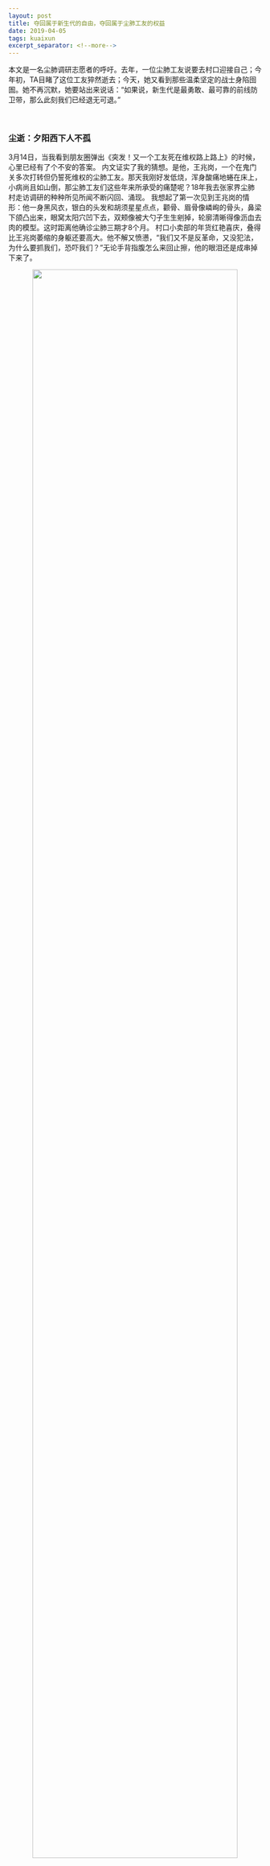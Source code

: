```yaml
---
layout: post
title: 夺回属于新生代的自由，夺回属于尘肺工友的权益
date: 2019-04-05
tags: kuaixun
excerpt_separator: <!--more-->
---
```


本文是一名尘肺调研志愿者的呼吁。去年，一位尘肺工友说要去村口迎接自己；今年初，TA目睹了这位工友猝然逝去；今天，她又看到那些温柔坚定的战士身陷囹圄。她不再沉默，她要站出来说话：“如果说，新生代是最勇敢、最可靠的前线防卫带，那么此刻我们已经退无可退。”

<br>
<h3>尘逝：夕阳西下人不孤</h3>

3月14日，当我看到朋友圈弹出《突发！又一个工友死在维权路上路上》的时候，心里已经有了个不安的答案。
内文证实了我的猜想。是他，王兆岗，一个在鬼门关多次打转但仍誓死维权的尘肺工友。那天我刚好发低烧，浑身酸痛地蜷在床上，小病尚且如山倒，那尘肺工友们这些年来所承受的痛楚呢？18年我去张家界尘肺村走访调研的种种所见所闻不断闪回、涌现。
我想起了第一次见到王兆岗的情形：他一身黑风衣，银白的头发和胡须星星点点，颧骨、眉骨像嶙峋的骨头，鼻梁下颌凸出来，眼窝太阳穴凹下去，双颊像被大勺子生生剜掉，轮廓清晰得像沥血去肉的模型。这时距离他确诊尘肺三期才8个月。
村口小卖部的年货红艳喜庆，叠得比王兆岗萎缩的身躯还要高大。他不解又愤懑，“我们又不是反革命，又没犯法，为什么要抓我们，恐吓我们？”无论手背指腹怎么来回止擦，他的眼泪还是成串掉下来了。

<div style="text-align:center"><img src="/images/CW1.jpg" width="90%"><br></div><br>

我想起了去年6月初和王兆岗在微信上聊天。那时王兆岗在深圳信访办病倒了，被送去医院后，医生拒绝给这个尘肺三期的病人开药，怕出医疗事故。王兆岗只能在医院吸一会氧，然后不得不选择离开维权队伍，独自坐17个小时的硬座回家。在那个无眠夜，他说起上次维权差点死在火车上，幸好有好心人帮他掐人中、喂救命丸。他给我发来襁褓中的孙子的照片，说老婆把孩子带得很好。他一再和叮嘱我：
“下次来，一定要先告诉我，我到村口接你。”“下次要来我家做客。”
当时只觉感动，现在回想才能体会这背后的分量。我记得很清楚，因为尘肺，王兆岗无法躺下、每晚只能挨着两床被子打瞌睡；一感冒就生不如死，“好像蜂煤炉子一下子关紧，气就没了，很憋”。他怕感冒、怕长期住院、怕家里负债累累，生活起居都十分小心，时不时还吃感冒药“预防”病发。
对于这样的病人来说，“到村口接你”是多大的承诺和信任。我很愧疚，没有兑现和王兆岗的约定，也没有更进一步关切工友维权的动态，虽然心里悬着这件事，但在行动上，怯弱的我始终不敢触碰太深。
王兆岗早就知道有这么的一天，他是抱着“死在深圳”的决心维权的。他的微信名叫“夕阳西下人不孤”。他说，黄泉路上有好多朋友、老乡陪着我，很热闹！不孤单！誓死维权，不死不休！

<div style="text-align:center"><img src="/images/CW2.jpg" width="90%"><br></div><br>

我也知道死亡是尘肺的终点，只是不知道这一天会来得这么快，毕竟王兆岗才确诊不到两年。我曾天真又自私地安慰自己，你不敢跑到最前面也没关系的，还有包子还有像新生代这样的行动型劳工资讯自媒体，始终坚守一线，尽力陪伴支持，向外界传递工友生活、维权及求助等重要信息。
然而，我不能继续欺骗自己了。今年1月开始，高墙掐灭了新生代的声音和行动。包子、小危、老柯先后都被关进牢狱，被安上“寻衅滋事”、“扰乱公共秩序”的罪名，律师至今未能见到包子，老柯的刑拘通知书姗姗来迟，小危在号子里被警察骂“不孝顺父母，被工人利用了”。

<br>
<h3>尘重：血肉筑深圳，遍地是冤魂</h3>

是谁被谁利用、抛弃？又是哪些人始终团结在一起，答案是显然的。
上世纪90年代，改革开放的春风催生了深圳建设的需求。湖南耒阳、桑植、汨罗三地的青壮年眼看在家乡耕作仅能温饱，便亲带亲、村连村地介绍，络绎不绝南下到深圳做风钻工，想让家人过上更好的生活。
在王兆岗的记忆里，工地里的井下暗无天日，好像“地狱”一样，下井的人就像被吸进深不见底的黑洞，一眨眼就看不见了，打电灯都看不到，只看到洞口直冒灰。为了赶进度，工友们甚至很少喝水以免要上厕所。一轮四、五个小时的工作后，才有半小时的休息时间可以上来扒几口饭。在“地狱”待半天，出来就“不成人形”，整张脸都是厚厚的灰尘，“只有两个眼睛在翻动”。
风钻工一般工作8到10小时，最晚赶工到晚上11点，最深钻过7、80米深的岩层。就是这样，他们用20年间的青春咸苦，扛起了“一夜崛起”的中国速度，把千里之外“跟老家没太大差别”的小渔村，建设成鳞次栉比的摩登深圳。

<div style="text-align:center"><img src="/images/CW3.jpg" width="90%"><br></div><br>

他们参建的京基100、地王大厦构成深圳高耸的天际线，皇岗渔农村改造和深圳水库工程加速了城市化基建进程，世界之窗、龙岗六约等地铁站方便了大众的出行，益田广场、卓越时代广场则提供了舒适的办公环境和休闲空间。美国有线电视新闻网2017年撰文称，深圳的高楼数量已超过全美总数。这个高楼神话，湖南风钻工功不可没。
他们万万没想到，自己要付出健康和生命的惨重代价。2009年下半年，随着越来越多的工友出现不适症状，被职业病医院拒绝检查，工人们才意识到尘肺病的凶险，而这时已有十多人先后因尘肺病死去。
深圳尘肺门因此爆发。在工人自身团结不懈的争取以及社会各界的推动下，工友们或取得深圳政府“特事特办”的赔偿或人文关怀金，或通过十多次官司外加向用人单位登报道歉，才拿到打了折的赔款。
维权只是痛苦的开始，生活是一场没有硝烟的酷刑。尘肺无法治愈，只会将人生、家庭乃至整条村庄卷入病痛、贫困的深渊。患者行动范围逐渐萎缩，不能上坡，也不能真正陪小孩玩，只能在一边看着，不厌其烦地嘱咐孩子不要走远，还不能进厨房做饭，因为受不了油烟的味道。前两年村里有个三期的尘肺工友，想到屋外的平地晒晒太阳，妻子放好轮椅，就在旁边忙活，没想到他人头一歪，倒地中风，瘫痪了。
慢慢地，日子就锁在了卧室。严格来说，是一张床、一堆药、一部呼吸机、一个尿壶和一个马桶。上半生工作的地狱只需要自己咬牙克服恐惧，下半生患病的地狱则拖垮全家。
日常治疗费本就不菲，万一要住重症监护室，每次都要花上一两万，贵的药、检查费、住院费都不能报销。赔款杯水车薪，根本填不了尘肺这个无底洞一样的社会传染病。一个93年就到深圳做风钻的工友，2016年10月因尘肺去世。从年头到下葬短短十个月，家里花了整整15万，其中14万都是借回来的。

<div style="text-align:center"><img src="/images/CW4.jpg" width="90%"><br></div><br>

<br>
<h3>尘痛：二度维权，铁幕围压</h3>

尘肺的潜力和威力远超人们的想象，它一直潜伏在工人体内，滞后爆发。09年桑植县40多人查出有病，约占该县维权人数的1/4。到了2017年底，当年没查出尘肺的工人，这次几乎都确诊，而且不少还是三期。
2018年1月开始，工人们想方设法自救、维权，却一次次迎来铁幕的打击。
维权前，老家相关部门不关心，只会让前来问询的工人回家。王兆岗去县政府办低保，工作人员说“你找你儿子啊，生病的人很多啊，不要找我们，自己搞定”。
维权期间，深圳政府时而拒绝沟通，时而象征性地安抚哄骗，时而用繁琐的表格、没公章的告知书、强人所难的流程来为难工人，可见相关职能部门对当年监管劳动用工情况的失职、不作为缺乏应有的反省，对尘肺门的悲剧缺乏妥善的处理。更让人绝望的是，政府各种下流手段层出不穷：恐吓威胁、监视跟踪、离间分化，喷辣椒水、暴力清场。

<div style="text-align:center"><img src="/images/CW5.jpg" width="90%"><br></div><br>

政府委派的法援律师频频打电话催促，怂恿工友签字画手印。可拿来的文件上却大处留白，甚至写着“不存在劳动关系”。
去年底工人的维权取得阶段性成果之际，湖南省政府又突然变卦，擅自修改工人和两地政府谈好的生活费条件，从深圳标准变成湖南农村的低保标准。
09年还有不少媒体报道尘肺门，有力推进了维权进展。到了18年，尘肺维权已经成了新闻禁区，就连星儿半点的跟进信息都被迅速404。工友发了一条维权相关的微博，第二天派出所就敲门查水表，之后再也发不出去了。
在这些辛酸艰困的时刻，是草根自媒体新生代始终代表着社会良知。主编包子多次下乡调研，关心工友的最新境况，修复他们的心灵创伤，又为工友和调研志愿者普及法律知识、梳理维权问题。包子被捕后，编辑老柯、小危顶着压力，继续揭露深圳相关部门的非法打压，为困难的工友发起募捐行动，筹集生活费。
尘肺工人当初打下了深圳最坚实的地基，而今却连最基本的呼吸权、医疗权都难以获得保障。当初他们敢为人先，今天深圳理应还他们一个有担当的“深圳速度”，而不是把精力用在禁锢、责骂这三位扎根基层、充满良知的年轻人身上！

<div style="text-align:center"><img src="/images/CW6.jpg" width="90%"><br></div><br>

<br>
<h3>尘世：我怕得脚都抖了，但难道不做吗？</h3>

如果我们生活在一个公平正义、人人平等的世界，谁不想岁月静好、现世安稳，过着尘世间平凡又幸福的生活？
尘肺工友想，他们多希望自己仍拥有强壮的体魄，而不是在信访办、社保局、法院、救助站、医院之间奔走，像皮球一样被踢来踢去。他们多希望自己还是家里的顶梁柱，而不是逐渐成为家人的负担，让儿女不得不中断学业，让年逾八旬的父母还要下田种菜帮补生计。
只要自己还能做，工友从不轻易放弃劳动。凌晨12-5点拉菜，早上8点才去睡觉，这是一个刚确诊尘肺三期的工友的日常。当他说起2016年自己还能扛起两百斤的时候，一对乖巧可爱的儿女依偎环抱着他，好奇地打量着摄像机。大哥耳侧有一块斑秃，裸露出肉色的头皮，压力可想而知。
尘肺遗孀想，如果能再选一次，她们宁愿穷一点，丈夫当初就不用在外面睡墓地、讨薪、朝不保夕，后来也不用被尘肺折磨得这么惨。可惜世上既没有后悔药也没有尘肺特效药，她们一边料理家务，一边守在丈夫身边，喂药喂水，处理二便，备好热水袋，给制氧机加水，丈夫一动身就去拉好铺盖。尽管悉心照料如斯，她们还是止不住丈夫口中喷涌的鲜血和白沫。 
这大半辈子她们在家里扛着，服侍公婆、养育儿女孙辈、互助种田、为在外维权的丈夫凑生活费。丈夫死后，她们依然惯性失眠，眼泪怎么都哭不尽，甚至年过半百还得出去打工还债……一切不过是盼着日子好过一点。
 
<div style="text-align:center"><img src="/images/CW7.jpg" width="90%"><br></div><br>
 
包子、老柯、小危也想，只是他们怀揣并践行着“关注工人权益，传播马克思主义”的理想，总是为别人想得多为自己想得少。前年秋天，有次碰巧和大兔小危这对我心目中的偶像cp一起吃饭，我们聊起年轻人脱发的隐痛，苦恼的大兔兴致勃勃说着比划着，而小危则温柔地听着微笑着，饭后回去的路上，我看到他俩默契地牵起手，紧扣在一起，却完全没有情侣间那种甜蜜缠绵的对视，只是静静往前走，那是我见过最不经意又最动人的“放闪”。
去年包子在湖南走访，他对工友各家的情况都了如指掌，把事情安排得井井有条，他还给工友的孩子带去玩具，一边话家常，一边捣弄了几下玩具，见孩子开心，他也露出了那招牌的兔子一样的笑意，质朴又温厚。难道包子不想陪伴年迈的父母，不想照顾身怀六甲的妻子，不想亲眼看着自己的孩子出生吗？
在这个每天都有人被消声、被消失的国度里，每一次发声、行动都需要鼓起勇气，与自我审查斗争，与暴力机器斡旋。每个人都会害怕，但正如小危和大兔说的，“我怕得脚都抖了，但难道不做吗？”
如果说，新生代是最勇敢、最可靠的前线防卫带，那么此刻我们已经退无可退。我们不站出来，黑暗早晚会把所有人吞噬。工人也没有错，像包子、小危和老柯这样守着社会良心和底线的新生代也没有错。公义和善良就是我们的铠甲，走出去，无论是一次声援、一张明信片还是一次转发，只要唤起更多的人的关注，光明的辐射范围就更大一点，黑恶寒冷自会衰败。
谨以此文深切怀念王兆岗等尘肺亡友，愿包子、小危和老柯早日回到我们身边。
自由和公义终将属于我们，属于千千万万勇于反抗、坚韧不屈的劳动者！

（作者陈哀，曾参与2018年湖南尘肺工友的探访调研活动）


